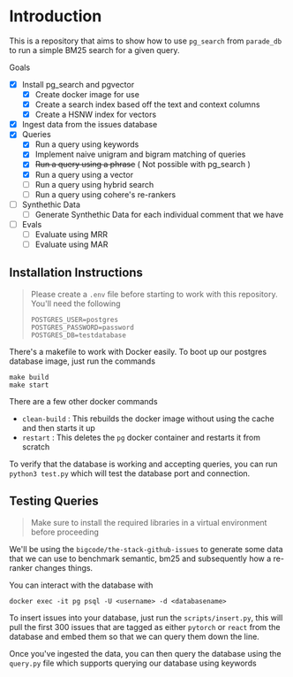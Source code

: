 # Introduction

This is a repository that aims to show how to use `pg_search` from `parade_db` to run a simple BM25 search for a given query. 

Goals

- [x] Install pg_search and pgvector
  - [x] Create docker image for use
  - [x] Create a search index based off the text and context columns
  - [x] Create a HSNW index for vectors
- [x] Ingest data from the issues database
- [x] Queries
  - [x] Run a query using keywords
  - [x] Implement naive unigram and bigram matching of queries
  - [x] ~~Run a query using a phrase~~ ( Not possible with pg_search )
  - [x] Run a query using a vector
  - [ ] Run a query using hybrid search
  - [ ] Run a query using cohere's re-rankers
- [ ] Synthethic Data
  - [ ] Generate Synthethic Data for each individual comment that we have
- [ ] Evals
  - [ ] Evaluate using MRR
  - [ ] Evaluate using MAR

## Installation Instructions

> Please create a `.env` file before starting to work with this repository. You'll need the following
> ```
> POSTGRES_USER=postgres
> POSTGRES_PASSWORD=password
> POSTGRES_DB=testdatabase
> ```

There's a makefile to work with Docker easily. To boot up our postgres database image, just run the commands

```
make build 
make start
```

There are a few other docker commands
- `clean-build` : This rebuilds the docker image without using the cache and then starts it up
- `restart` : This deletes the `pg` docker container and restarts it from scratch

To verify that the database is working and accepting queries, you can run `python3 test.py` which will test the database port and connection.

## Testing Queries

> Make sure to install the required libraries in a virtual environment before proceeding

We'll be using the `bigcode/the-stack-github-issues` to generate some data that we can use to benchmark semantic, bm25 and subsequently how a re-ranker changes things.

You can interact with the database with 

```
docker exec -it pg psql -U <username> -d <databasename>
```

To insert issues into your database, just run the `scripts/insert.py`, this will pull the first 300 issues that are tagged as either `pytorch` or `react` from the database and embed them so that we can query them down the line.

Once you've ingested the data, you can then query the database using the `query.py` file which supports querying our database using keywords
